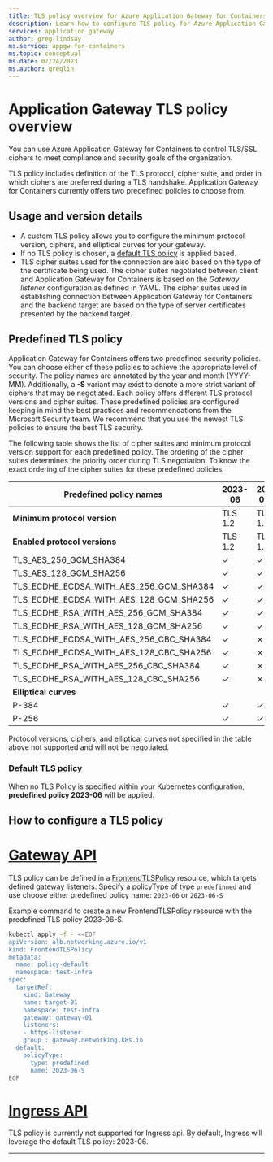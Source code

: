 ```yaml
---
title: TLS policy overview for Azure Application Gateway for Containers
description: Learn how to configure TLS policy for Azure Application Gateway for Containers.
services: application gateway
author: greg-lindsay
ms.service: appgw-for-containers
ms.topic: conceptual
ms.date: 07/24/2023
ms.author: greglin
---
```


# Application Gateway TLS policy overview

You can use Azure Application Gateway for Containers to control TLS/SSL ciphers to meet compliance and security goals of the organization.

TLS policy includes definition of the TLS protocol, cipher suite, and order in which ciphers are preferred during a TLS handshake. Application Gateway for Containers currently offers two predefined policies to choose from.

## Usage and version details

- A custom TLS policy allows you to configure the minimum protocol version, ciphers, and elliptical curves for your gateway.
- If no TLS policy is chosen, a [default TLS policy](tls-policy.md#default-tls-policy) is applied based.
- TLS cipher suites used for the connection are also based on the type of the certificate being used. The cipher suites negotiated between client and Application Gateway for Containers is based on the _Gateway listener_ configuration as defined in YAML. The cipher suites used in establishing connection between Application Gateway for Containers and the backend target are based on the type of server certificates presented by the backend target.

## Predefined TLS policy

Application Gateway for Containers offers two predefined security policies. You can choose either of these policies to achieve the appropriate level of security. The policy names are annotated by the year and month (YYYY-MM).  Additionally, a **-S** variant may exist to denote a more strict variant of ciphers that may be negotiated. Each policy offers different TLS protocol versions and cipher suites. These predefined policies are configured keeping in mind the best practices and recommendations from the Microsoft Security team. We recommend that you use the newest TLS policies to ensure the best TLS security.

The following table shows the list of cipher suites and minimum protocol version support for each predefined policy. The ordering of the cipher suites determines the priority order during TLS negotiation. To know the exact ordering of the cipher suites for these predefined policies.

| Predefined policy names | 2023-06  | 2023-06-S |
| ---------- | ---------- | ---------- |
| **Minimum protocol version** | TLS 1.2 | TLS 1.2 |
| **Enabled protocol versions** | TLS 1.2 | TLS 1.2 |
| TLS_AES_256_GCM_SHA384 | &check; | &check; |
| TLS_AES_128_GCM_SHA256 | &check; | &check; | 
| TLS_ECDHE_ECDSA_WITH_AES_256_GCM_SHA384	| &check;	| &check; |
| TLS_ECDHE_ECDSA_WITH_AES_128_GCM_SHA256	| &check;	| &check; |
| TLS_ECDHE_RSA_WITH_AES_256_GCM_SHA384	| &check;	| &check; |
| TLS_ECDHE_RSA_WITH_AES_128_GCM_SHA256	| &check;	| &check; |
| TLS_ECDHE_ECDSA_WITH_AES_256_CBC_SHA384	| &check;	| &cross; |
| TLS_ECDHE_ECDSA_WITH_AES_128_CBC_SHA256	| &check;	| &cross; | 
| TLS_ECDHE_RSA_WITH_AES_256_CBC_SHA384	| &check;	| &cross; |
| TLS_ECDHE_RSA_WITH_AES_128_CBC_SHA256 | &check; | &cross; |
| **Elliptical curves** | | |
| P-384 | &check; | &check; |
| P-256 | &check; | &check; |

Protocol versions, ciphers, and elliptical curves not specified in the table above not supported and will not be negotiated.

### Default TLS policy

When no TLS Policy is specified within your Kubernetes configuration, **predefined policy 2023-06** will be applied.

## How to configure a TLS policy

# [Gateway API](#tab/tls-policy-gateway-api)

TLS policy can be defined in a [FrontendTLSPolicy](api-specification-kubernetes.md#frontendtlspolicy) resource, which targets defined gateway listeners.  Specify a policyType of type `predefinned` and use choose either predefined policy name: `2023-06` or `2023-06-S`

Example command to create a new FrontendTLSPolicy resource with the predefined TLS policy 2023-06-S.

```bash
kubectl apply -f - <<EOF
apiVersion: alb.networking.azure.io/v1
kind: FrontendTLSPolicy
metadata:
  name: policy-default
  namespace: test-infra
spec:
  targetRef:
    kind: Gateway
    name: target-01
    namespace: test-infra
    gateway: gateway-01
    listeners:
    - https-listener
    group : gateway.networking.k8s.io
  default:
    policyType:
      type: predefined
      name: 2023-06-S
EOF
```

# [Ingress API](#tab/tls-policy-ingress-api)

TLS policy is currently not supported for Ingress api.  By default, Ingress will leverage the default TLS policy: 2023-06.


---


